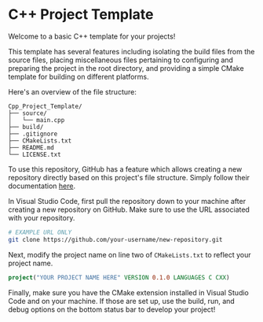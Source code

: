# C++ Project Template

Welcome to a basic C++ template for your projects! 

This template has several features including isolating the build files from the source files, placing miscellaneous files pertaining to configuring and preparing the project in the root directory, and providing a simple CMake template for building on different platforms.

Here's an overview of the file structure:

```
Cpp_Project_Template/
├── source/
│   └── main.cpp
├── build/
├── .gitignore
├── CMakeLists.txt
├── README.md
└── LICENSE.txt
```

To use this repository, GitHub has a feature which allows creating a new repository directly based on this project's file structure. Simply follow their documentation [here](https://docs.github.com/en/repositories/creating-and-managing-repositories/creating-a-repository-from-a-template#creating-a-repository-from-a-template).

In Visual Studio Code, first pull the repository down to your machine after creating a new repository on GitHub. Make sure to use the URL associated with your repository.

```bash
# EXAMPLE URL ONLY
git clone https://github.com/your-username/new-repository.git
```

Next, modify the project name on line two of `CMakeLists.txt` to reflect your project name.

```cmake
project("YOUR PROJECT NAME HERE" VERSION 0.1.0 LANGUAGES C CXX)
```

Finally, make sure you have the CMake extension installed in Visual Studio Code and on your machine. If those are set up, use the build, run, and debug options on the bottom status bar to develop your project!
